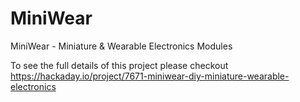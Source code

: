 # MiniWear
MiniWear - Miniature &amp; Wearable Electronics Modules

To see the full details of this project please checkout https://hackaday.io/project/7671-miniwear-diy-miniature-wearable-electronics

